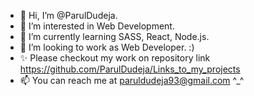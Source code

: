- 👋 Hi, I’m @ParulDudeja.
- 👀 I’m interested in Web Development.
- 🌱 I’m currently learning SASS, React, Node.js.
- 💞️ I’m looking to work as Web Developer. :)
- ✨ Please checkout my work on repository link https://github.com/ParulDudeja/Links_to_my_projects
- 📫 You can reach me at paruldudeja93@gmail.com ^_^

<!---
ParulDudeja/ParulDudeja is a ✨ special ✨ repository because its `README.md` (this file) appears on your GitHub profile.
You can click the Preview link to take a look at your changes.
--->
